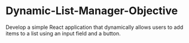 # Dynamic-List-Manager-Objective
Develop a simple React application that dynamically allows users to add items to a list using an input field and a button.
